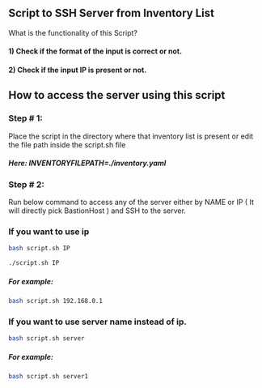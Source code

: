 ## Script to SSH Server from Inventory List

What is the functionality of this Script?

#### 1) Check if the format of the input is correct or not.
#### 2) Check if the input IP is present or not. 

## How to access the server using this script

### Step # 1: 
Place the script in the directory where that inventory list is present or edit the file path inside the script.sh file 
##### Here: *INVENTORYFILEPATH=./inventory.yaml*

### Step # 2: 
Run below command to access any of the server either by NAME or IP ( It will directly pick BastionHost ) and SSH to the server.

### If you want to use ip

```bash
bash script.sh IP
```
```bash
./script.sh IP
```

##### For example: 
```bash
bash script.sh 192.168.0.1
```

### If you want to use server name instead of ip.
```bash
bash script.sh server
```

##### For example: 
```bash 
bash script.sh server1
```


